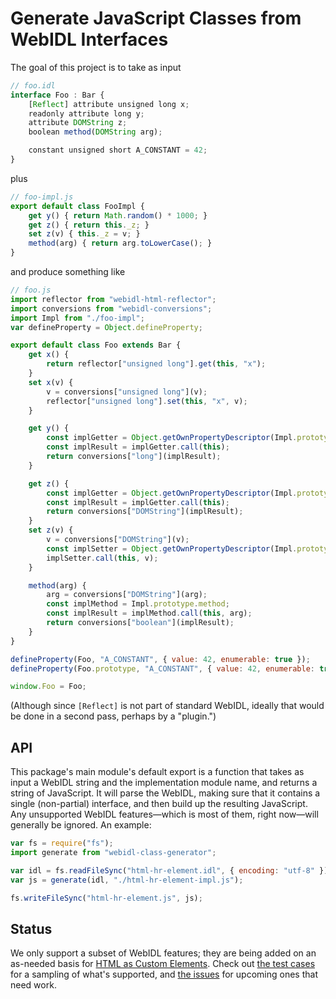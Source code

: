 # Generate JavaScript Classes from WebIDL Interfaces

The goal of this project is to take as input

```js
// foo.idl
interface Foo : Bar {
    [Reflect] attribute unsigned long x;
    readonly attribute long y;
    attribute DOMString z;
    boolean method(DOMString arg);

    constant unsigned short A_CONSTANT = 42;
}
```

plus

```js
// foo-impl.js
export default class FooImpl {
    get y() { return Math.random() * 1000; }
    get z() { return this._z; }
    set z(v) { this._z = v; }
    method(arg) { return arg.toLowerCase(); }
}

```

and produce something like

```js
// foo.js
import reflector from "webidl-html-reflector";
import conversions from "webidl-conversions";
import Impl from "./foo-impl";
var defineProperty = Object.defineProperty;

export default class Foo extends Bar {
    get x() {
        return reflector["unsigned long"].get(this, "x");
    }
    set x(v) {
        v = conversions["unsigned long"](v);
        reflector["unsigned long"].set(this, "x", v);
    }

    get y() {
        const implGetter = Object.getOwnPropertyDescriptor(Impl.prototype, "y").get;
        const implResult = implGetter.call(this);
        return conversions["long"](implResult);
    }

    get z() {
        const implGetter = Object.getOwnPropertyDescriptor(Impl.prototype, "z").get;
        const implResult = implGetter.call(this);
        return conversions["DOMString"](implResult);
    }
    set z(v) {
        v = conversions["DOMString"](v);
        const implSetter = Object.getOwnPropertyDescriptor(Impl.prototype, "z").set;
        implSetter.call(this, v);
    }

    method(arg) {
        arg = conversions["DOMString"](arg);
        const implMethod = Impl.prototype.method;
        const implResult = implMethod.call(this, arg);
        return conversions["boolean"](implResult);
    }
}

defineProperty(Foo, "A_CONSTANT", { value: 42, enumerable: true });
defineProperty(Foo.prototype, "A_CONSTANT", { value: 42, enumerable: true });

window.Foo = Foo;
```

(Although since `[Reflect]` is not part of standard WebIDL, ideally that would be done in a second pass, perhaps by a "plugin.")

## API

This package's main module's default export is a function that takes as input a WebIDL string and the implementation module name, and returns a string of JavaScript. It will parse the WebIDL, making sure that it contains a single (non-partial) interface, and then build up the resulting JavaScript. Any unsupported WebIDL features—which is most of them, right now—will generally be ignored. An example:

```js
var fs = require("fs");
import generate from "webidl-class-generator";

var idl = fs.readFileSync("html-hr-element.idl", { encoding: "utf-8" });
var js = generate(idl, "./html-hr-element-impl.js");

fs.writeFileSync("html-hr-element.js", js);
```

## Status

We only support a subset of WebIDL features; they are being added on an as-needed basis for [HTML as Custom Elements](https://github.com/dglazkov/html-as-custom-elements). Check out [the test cases](https://github.com/domenic/webidl-class-generator/tree/master/test/cases) for a sampling of what's supported, and [the issues](https://github.com/domenic/webidl-class-generator/labels/idl%20feature) for upcoming ones that need work.
